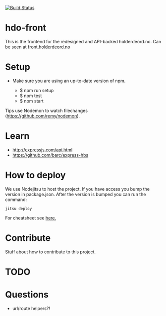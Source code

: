 [![Build Status](https://travis-ci.org/holderdeord/hdo-front.png?branch=master)](https://travis-ci.org/holderdeord/hdo-front)
# hdo-front

This is the frontend for the redesigned and API-backed holderdeord.no.
Can be seen at [front.holderdeord.no](http://front.holderdeord.no/)

# Setup

* Make sure you are using an up-to-date version of npm.

    - $ npm run setup
    - $ npm test
    - $ npm start

Tips use Nodemon to watch filechanges (https://github.com/remy/nodemon).

# Learn

* http://expressjs.com/api.html
* https://github.com/barc/express-hbs

# How to deploy

We use Nodejitsu to host the project.
If you have access you bump the version in package.json.
After the version is bumped you can run the command:

    jitsu deploy

For cheatsheet see [here.](http://cheatsheet.nodejitsu.com/)

# Contribute

Stuff about how to contribute to this project.

# TODO

# Questions

* url/route helpers?!
